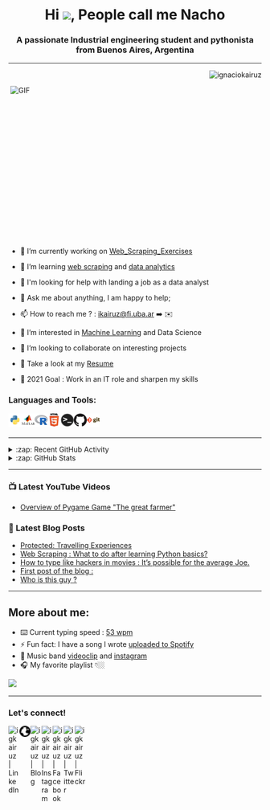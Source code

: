 <h1 align="center">Hi <img src="https://media.giphy.com/media/hvRJCLFzcasrR4ia7z/giphy.gif" width="25px">, People call me Nacho</h1> 
<h3 align="center">A passionate Industrial engineering student and pythonista from Buenos Aires, Argentina</h3>

---

<p align="right"> <img src="https://komarev.com/ghpvc/?username=ignaciokairuz&label=Profile%20views&color=0e75b6&style=flat" alt="ignaciokairuz" /> </p>


<img align="right" alt="GIF" src="https://github.com/abhisheknaiidu/abhisheknaiidu/blob/master/code.gif?raw=true" width="500" height="320" />

- 🔭 I’m currently working on [Web_Scraping_Exercises](https://github.com/ignaciokairuz/Web_Scraping_Exercises)

- 🌱 I’m learning [web scraping](https://www.coursera.org/learn/python-network-data) and [data analytics](https://www.coursera.org/professional-certificates/google-data-analytics)

- 🤝 I'm looking for help with landing a job as a data analyst

<!--- 📝 I started to write about things I'm learning on my own [blog](https://ignaciokairuz.wordpress.com/blog/)-->
 
- 💬 Ask me about anything, I am happy to help;

- 📫 How to reach me ? : ikairuz@fi.uba.ar ➡️️ ✉️️

- 👀 I’m interested in [Machine Learning](http://neuralnetworksanddeeplearning.com/chap1.html) and Data Science

- 👬 I’m looking to collaborate on interesting projects

- 📝 Take a look at my [Resume](https://raw.githubusercontent.com/ignaciokairuz/personal-website/main/assets/Resume.pdf)

- 🥅 2021 Goal : Work in an IT role and sharpen my skills

### Languages and Tools:

[<img align="left" alt="Python" width="26px" src="https://raw.githubusercontent.com/github/explore/80688e429a7d4ef2fca1e82350fe8e3517d3494d/topics/python/python.png" />](https://github.com/ignaciokairuz/pygame-videogame/)
[<img align="left" alt="Matlab" width="26px" src="https://raw.githubusercontent.com/github/explore/80688e429a7d4ef2fca1e82350fe8e3517d3494d/topics/matlab/matlab.png" />](https://github.com/ignaciokairuz/Matlab_NumMethods)
[<img align="left" alt="R" width="26px" src="https://raw.githubusercontent.com/github/explore/80688e429a7d4ef2fca1e82350fe8e3517d3494d/topics/r/r.png" />](https://github.com/ignaciokairuz/Rstudio_Probability)
[<img align="left" alt="Html" width="26px" src="https://raw.githubusercontent.com/github/explore/80688e429a7d4ef2fca1e82350fe8e3517d3494d/topics/html/html.png" />](https://github.com/ignaciokairuz/personal-website)
<img align="left" alt="Terminal" width="26px" src="https://raw.githubusercontent.com/github/explore/80688e429a7d4ef2fca1e82350fe8e3517d3494d/topics/terminal/terminal.png" />
<img align="left" alt="GitHub" width="26px" src="https://raw.githubusercontent.com/github/explore/78df643247d429f6cc873026c0622819ad797942/topics/github/github.png" />
<img align="left" alt="Git" width="26px" src="https://raw.githubusercontent.com/github/explore/80688e429a7d4ef2fca1e82350fe8e3517d3494d/topics/git/git.png" />

<br/>
<br/>
 
---

<details>
  <summary>:zap: Recent GitHub Activity</summary>
<!--START_SECTION:activity-->
1. ❗️ Opened issue [#162](https://github.com/CoreyMSchafer/code_snippets/issues/162) in [CoreyMSchafer/code_snippets](https://github.com/CoreyMSchafer/code_snippets)
<!--END_SECTION:activity-->

</details>

<details>
  <summary>:zap: GitHub Stats</summary>

  <img align="center" alt="codeSTACKr's GitHub Stats" src="https://github-readme-stats.vercel.app/api?username=ignaciokairuz&show_icons=true&hide_border=true" />

</details>

---


### 📺 Latest YouTube Videos

<!-- YOUTUBE:START -->
- [Overview of Pygame Game "The great farmer"](https://www.youtube.com/watch?v=i9xF7tXocTs)
<!-- YOUTUBE:END -->


### 📝 Latest Blog Posts

<!-- BLOG-POST-LIST:START -->
- [Protected: Travelling Experiences](https://ignaciokairuz.wordpress.com/2021/07/01/travelling-experiences/)
- [Web Scraping : What to do after learning Python basics?](https://ignaciokairuz.wordpress.com/2021/06/02/web-scraping-what-to-do-after-learning-python-basics/)
- [How to type like hackers in movies : It’s possible for the average Joe.](https://ignaciokairuz.wordpress.com/2021/05/31/how-to-type-like-hackers-in-movies-its-possible-for-the-average-joe/)
- [First post of the blog :](https://ignaciokairuz.wordpress.com/2021/05/12/my-first-post/)
- [Who is this guy ?](https://ignaciokairuz.wordpress.com/2021/05/12/who-is-this-guy/)
<!-- BLOG-POST-LIST:END -->



---

## More about me:

- ⌨️ Current typing speed : [53 wpm](https://www.typing.com/apiv1/student/tests/164136809/120890729/certificate)
- ⚡ Fun fact: I have a song I wrote [uploaded to Spotify](https://open.spotify.com/track/6ejVXUctLRU9DMnGhlXbcQ?si=9a1a54e915474607)
- 🎸 Music band [videoclip](https://youtu.be/Z9JTWkw_qZg) and [instagram](https://www.instagram.com/amalayalibertad/)
- 🎧 My favorite playlist 
👇🏼

[<img src="https://now-playing-ignaciokairuz.vercel.app/api/spotify-playing"  width="350" />](https://open.spotify.com/playlist/3xpGIHMigJlI3OCZTtxD9c)




---

### Let's connect!


[<img align="left" alt="igkairuz | LinkedIn" width="22px" src="https://cdn.jsdelivr.net/npm/simple-icons@v3/icons/linkedin.svg" />](https://www.linkedin.com/in/ignaciokairuzeguia/)
[<img align="left" alt="igkairuz | Website" width="22px" src="https://raw.githubusercontent.com/iconic/open-iconic/master/svg/globe.svg" />](https://ignaciokairuz.com.ar/)
[<img align="left" alt="igkairuz | Blog" width="22px" src="https://cdn.jsdelivr.net/npm/simple-icons@3.13.0/icons/wordpress.svg" />](https://ignaciokairuz.wordpress.com/blog)
[<img align="left" alt="igkairuz | Instagram" width="22px" src="https://cdn.jsdelivr.net/npm/simple-icons@3.13.0/icons/instagram.svg" />](https://www.instagram.com/nachokairuz/)
[<img align="left" alt="igkairuz | Facebook" width="22px" src="https://cdn.jsdelivr.net/npm/simple-icons@3.13.0/icons/facebook.svg" />](https://www.facebook.com/nacho.kairuz/)
[<img align="left" alt="igkairuz | Twitter" width="22px" src="https://cdn.jsdelivr.net/npm/simple-icons@v3/icons/twitter.svg" />](https://twitter.com/nachkai)
[<img align="left" alt="igkairuz | Flickr" width="22px" src="https://cdn.jsdelivr.net/npm/simple-icons@v3/icons/flickr.svg" />](https://www.flickr.com/photos/193154299@N03/albums)










